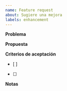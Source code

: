 ```yaml
---
name: Feature request
about: Sugiere una mejora
labels: enhancement
---
```


**Problema**

**Propuesta**

**Criterios de aceptación**
- [ ] 
- [ ] 

**Notas**
